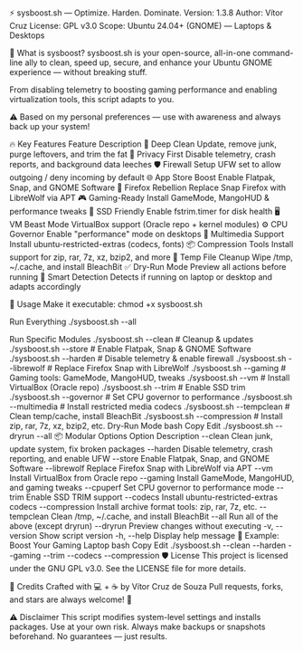 ⚡ sysboost.sh — Optimize. Harden. Dominate.
Version: 1.3.8
Author: Vítor Cruz
License: GPL v3.0
Scope: Ubuntu 24.04+ (GNOME) — Laptops & Desktops

🧰 What is sysboost?
sysboost.sh is your open-source, all-in-one command-line ally to clean, speed up, secure, and enhance your Ubuntu GNOME experience — without breaking stuff.

From disabling telemetry to boosting gaming performance and enabling virtualization tools, this script adapts to you.

⚠️ Based on my personal preferences — use with awareness and always back up your system!

🔥 Key Features
Feature	Description
🧼 Deep Clean	Update, remove junk, purge leftovers, and trim the fat
🔐 Privacy First	Disable telemetry, crash reports, and background data leeches
🛡️ Firewall Setup	UFW set to allow outgoing / deny incoming by default
🌐 App Store Boost	Enable Flatpak, Snap, and GNOME Software
🦊 Firefox Rebellion	Replace Snap Firefox with LibreWolf via APT
🎮 Gaming-Ready	Install GameMode, MangoHUD & performance tweaks
💾 SSD Friendly	Enable fstrim.timer for disk health
🖥️ VM Beast Mode	VirtualBox support (Oracle repo + kernel modules)
⚙️ CPU Governor	Enable "performance" mode on desktops
🎵 Multimedia Support	Install ubuntu-restricted-extras (codecs, fonts)
📦 Compression Tools	Install support for zip, rar, 7z, xz, bzip2, and more
🧹 Temp File Cleanup	Wipe /tmp, ~/.cache, and install BleachBit
✅ Dry-Run Mode	Preview all actions before running
🧠 Smart Detection	Detects if running on laptop or desktop and adapts accordingly


🧪 Usage
Make it executable:
chmod +x sysboost.sh

Run Everything
./sysboost.sh --all

Run Specific Modules
./sysboost.sh --clean        # Cleanup & updates
./sysboost.sh --store        # Enable Flatpak, Snap & GNOME Software
./sysboost.sh --harden       # Disable telemetry & enable firewall
./sysboost.sh --librewolf    # Replace Firefox Snap with LibreWolf
./sysboost.sh --gaming       # Gaming tools: GameMode, MangoHUD, tweaks
./sysboost.sh --vm           # Install VirtualBox (Oracle repo)
./sysboost.sh --trim         # Enable SSD trim
./sysboost.sh --governor     # Set CPU governor to performance
./sysboost.sh --multimedia   # Install restricted media codecs
./sysboost.sh --tempclean    # Clean temp/cache, install BleachBit
./sysboost.sh --compression  # Install zip, rar, 7z, xz, bzip2, etc.
Dry-Run Mode
bash
Copy
Edit
./sysboost.sh --dryrun --all
📦 Modular Options
Option	Description
--clean	Clean junk, update system, fix broken packages
--harden	Disable telemetry, crash reporting, and enable UFW
--store	Enable Flatpak, Snap, and GNOME Software
--librewolf	Replace Firefox Snap with LibreWolf via APT
--vm	Install VirtualBox from Oracle repo
--gaming	Install GameMode, MangoHUD, and gaming tweaks
--cpuperf	Set CPU governor to performance mode
--trim	Enable SSD TRIM support
--codecs	Install ubuntu-restricted-extras codecs
--compression	Install archive format tools: zip, rar, 7z, etc.
--tempclean	Clean /tmp, ~/.cache, and install BleachBit
--all	Run all of the above (except dryrun)
--dryrun	Preview changes without executing
-v, --version	Show script version
-h, --help	Display help message
💬 Example: Boost Your Gaming Laptop
bash
Copy
Edit
./sysboost.sh --clean --harden --gaming --trim --codecs --compression
🛡️ License
This project is licensed under the GNU GPL v3.0.
See the LICENSE file for more details.

👤 Credits
Crafted with 💻 + ☕ by Vítor Cruz de Souza
Pull requests, forks, and stars are always welcome! 🌟

⚠️ Disclaimer
This script modifies system-level settings and installs packages.
Use at your own risk. Always make backups or snapshots beforehand.
No guarantees — just results.

